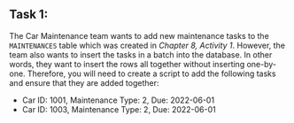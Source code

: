 ## Task 1:

The Car Maintenance team wants to add new maintenance tasks to the `MAINTENANCES` table which was created in _Chapter 8, Activity 1_. However, the team also wants to insert the tasks in a batch into the database. In other words, they want to insert the rows all together without inserting one-by-one. Therefore, you will need to create a script to add the following tasks and ensure that they are added together:

- Car ID: 1001, Maintenance Type: 2, Due: 2022-06-01
- Car ID: 1003, Maintenance Type: 2, Due: 2022-06-01

